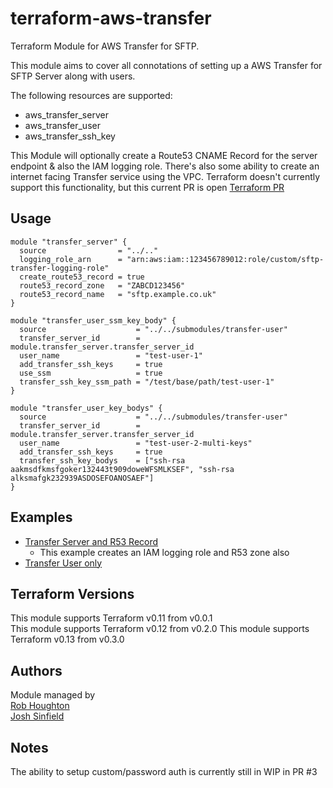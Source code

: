 # terraform-aws-transfer
Terraform Module for AWS Transfer for SFTP.  

This module aims to cover all connotations of setting up a AWS Transfer for SFTP Server along with users. 

The following resources are supported:
* aws_transfer_server
* aws_transfer_user
* aws_transfer_ssh_key

This Module will optionally create a Route53 CNAME Record for the server endpoint & also the IAM logging role. 
There's also some ability to create an internet facing Transfer service using the VPC.
Terraform doesn't currently support this functionality, but this current PR is open [Terraform PR]("https://github.com/terraform-providers/terraform-provider-aws/pull/11751)


## Usage
```hcl-terraform
module "transfer_server" {
  source                = "../.."
  logging_role_arn      = "arn:aws:iam::123456789012:role/custom/sftp-transfer-logging-role"
  create_route53_record = true
  route53_record_zone   = "ZABCD123456"
  route53_record_name   = "sftp.example.co.uk"
}

module "transfer_user_ssm_key_body" {
  source                    = "../../submodules/transfer-user"
  transfer_server_id        = module.transfer_server.transfer_server_id
  user_name                 = "test-user-1"
  add_transfer_ssh_keys     = true
  use_ssm                   = true
  transfer_ssh_key_ssm_path = "/test/base/path/test-user-1"
}

module "transfer_user_key_bodys" {
  source                    = "../../submodules/transfer-user"
  transfer_server_id        = module.transfer_server.transfer_server_id
  user_name                 = "test-user-2-multi-keys"
  add_transfer_ssh_keys     = true
  transfer_ssh_key_bodys    = ["ssh-rsa aakmsdfkmsfgoker132443t909doweWFSMLKSEF", "ssh-rsa alksmafgk232939ASDOSEFOANOSAEF"]
}

```


## Examples
- [Transfer Server and R53 Record](https://github.com/BorisLabs/terraform-aws-transfer/tree/master/examples/server-and-r53)
    * This example creates an IAM logging role and R53 zone also
- [Transfer User only](https://github.com/BorisLabs/terraform-aws-transfer/tree/master/examples/transfer-user-only)


## Terraform Versions
This module supports Terraform v0.11 from v0.0.1   
This module supports Terraform v0.12 from v0.2.0
This module supports Terraform v0.13 from v0.3.0

## Authors
Module managed by  
[Rob Houghton](https://github.com/ALLFIVE)  
[Josh Sinfield](https://github.com/JoshiiSinfield)  

## Notes
The ability to setup custom/password auth is currently still in WIP in PR #3
